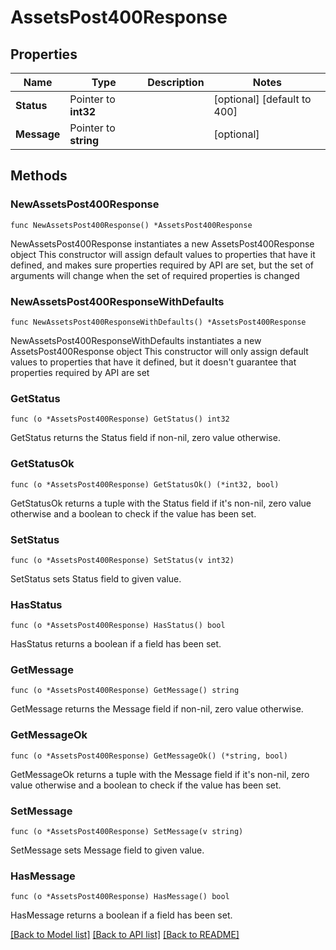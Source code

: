 # AssetsPost400Response

## Properties

Name | Type | Description | Notes
------------ | ------------- | ------------- | -------------
**Status** | Pointer to **int32** |  | [optional] [default to 400]
**Message** | Pointer to **string** |  | [optional] 

## Methods

### NewAssetsPost400Response

`func NewAssetsPost400Response() *AssetsPost400Response`

NewAssetsPost400Response instantiates a new AssetsPost400Response object
This constructor will assign default values to properties that have it defined,
and makes sure properties required by API are set, but the set of arguments
will change when the set of required properties is changed

### NewAssetsPost400ResponseWithDefaults

`func NewAssetsPost400ResponseWithDefaults() *AssetsPost400Response`

NewAssetsPost400ResponseWithDefaults instantiates a new AssetsPost400Response object
This constructor will only assign default values to properties that have it defined,
but it doesn't guarantee that properties required by API are set

### GetStatus

`func (o *AssetsPost400Response) GetStatus() int32`

GetStatus returns the Status field if non-nil, zero value otherwise.

### GetStatusOk

`func (o *AssetsPost400Response) GetStatusOk() (*int32, bool)`

GetStatusOk returns a tuple with the Status field if it's non-nil, zero value otherwise
and a boolean to check if the value has been set.

### SetStatus

`func (o *AssetsPost400Response) SetStatus(v int32)`

SetStatus sets Status field to given value.

### HasStatus

`func (o *AssetsPost400Response) HasStatus() bool`

HasStatus returns a boolean if a field has been set.

### GetMessage

`func (o *AssetsPost400Response) GetMessage() string`

GetMessage returns the Message field if non-nil, zero value otherwise.

### GetMessageOk

`func (o *AssetsPost400Response) GetMessageOk() (*string, bool)`

GetMessageOk returns a tuple with the Message field if it's non-nil, zero value otherwise
and a boolean to check if the value has been set.

### SetMessage

`func (o *AssetsPost400Response) SetMessage(v string)`

SetMessage sets Message field to given value.

### HasMessage

`func (o *AssetsPost400Response) HasMessage() bool`

HasMessage returns a boolean if a field has been set.


[[Back to Model list]](../README.md#documentation-for-models) [[Back to API list]](../README.md#documentation-for-api-endpoints) [[Back to README]](../README.md)


